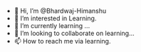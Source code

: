 - 👋 Hi, I’m @Bhardwaj-Himanshu
- 👀 I’m interested in Learning.
- 🌱 I’m currently learning ...
- 💞️ I’m looking to collaborate on learning...
- 📫 How to reach me via learning.

<!---
Bhardwaj-Himanshu/Bhardwaj-Himanshu is a ✨ special ✨ repository because its `README.md` (this file) appears on your GitHub profile.
You can click the Preview link to take a look at your changes.
--->
